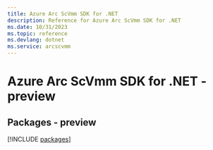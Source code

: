 ```yaml
---
title: Azure Arc ScVmm SDK for .NET
description: Reference for Azure Arc ScVmm SDK for .NET
ms.date: 10/31/2023
ms.topic: reference
ms.devlang: dotnet
ms.service: arcscvmm
---
```

# Azure Arc ScVmm SDK for .NET - preview
## Packages - preview
[!INCLUDE [packages](arc-scvmm-index.md)]